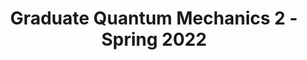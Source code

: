 ---
style: style3
image_path: /images/Teaching/quantum2.jpeg
link_path: /tba.html 
title: Graduate Quantum Mechanics 2 - Spring 2022
caption: Approximation Methods, Scattering 
---